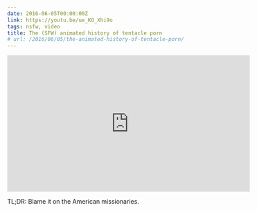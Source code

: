 ```yaml
---
date: 2016-06-05T00:00:00Z
link: https://youtu.be/ue_KO_Xhi9o
tags: nsfw, video
title: The (SFW) animated history of tentacle porn
# url: /2016/06/05/the-animated-history-of-tentacle-porn/
---
```


<div class="video">

<iframe width="560" height="315" src="https://www.youtube.com/embed/ue_KO_Xhi9o" frameborder="0" allowfullscreen></iframe>

</div>

TL;DR: Blame it on the American missionaries. 